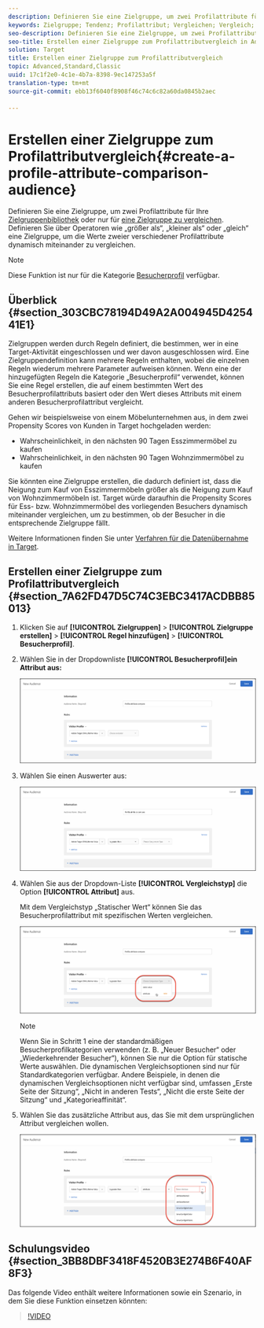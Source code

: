 ```yaml
---
description: Definieren Sie eine Zielgruppe, um zwei Profilattribute für Ihre Target-Zielgruppenbibliothek oder nur für eine Zielgruppe zu vergleichen. Definieren Sie über Operatoren wie „größer als“, „kleiner als“ oder „gleich“ eine Zielgruppe, um die Werte zweier verschiedener Profilattribute dynamisch miteinander zu vergleichen.
keywords: Zielgruppe; Tendenz; Profilattribut; Vergleichen; Vergleich; Zielgruppe erstellen; Erstellen einer Zielgruppe
seo-description: Definieren Sie eine Zielgruppe, um zwei Profilattribute für Ihre Target-Zielgruppenbibliothek oder nur für eine Zielgruppe zu vergleichen. Definieren Sie über Operatoren wie „größer als“, „kleiner als“ oder „gleich“ eine Zielgruppe, um die Werte zweier verschiedener Profilattribute dynamisch miteinander zu vergleichen.
seo-title: Erstellen einer Zielgruppe zum Profilattributvergleich in Adobe Target
solution: Target
title: Erstellen einer Zielgruppe zum Profilattributvergleich
topic: Advanced,Standard,Classic
uuid: 17c1f2e0-4c1e-4b7a-8398-9ec147253a5f
translation-type: tm+mt
source-git-commit: ebb13f6040f8908f46c74c6c82a60da0845b2aec

---
```



# Erstellen einer Zielgruppe zum Profilattributvergleich{#create-a-profile-attribute-comparison-audience}

Definieren Sie eine Zielgruppe, um zwei Profilattribute für Ihre [Zielgruppenbibliothek](/help/c-target/c-audiences/audiences.md) oder nur für [eine Zielgruppe zu vergleichen](/help/c-target/creating-activity-only-audience.md). Definieren Sie über Operatoren wie „größer als“, „kleiner als“ oder „gleich“ eine Zielgruppe, um die Werte zweier verschiedener Profilattribute dynamisch miteinander zu vergleichen.

>[!NOTE]
>
>Diese Funktion ist nur für die Kategorie [Besucherprofil](../../c-target/c-audiences/c-target-rules/visitor-profile.md#concept_E972690B9A4C4372A34229FA37EDA38E) verfügbar.

## Überblick {#section_303CBC78194D49A2A004945D425441E1}

Zielgruppen werden durch Regeln definiert, die bestimmen, wer in eine Target-Aktivität eingeschlossen und wer davon ausgeschlossen wird. Eine Zielgruppendefinition kann mehrere Regeln enthalten, wobei die einzelnen Regeln wiederum mehrere Parameter aufweisen können. Wenn eine der hinzugefügten Regeln die Kategorie „Besucherprofil“ verwendet, können Sie eine Regel erstellen, die auf einem bestimmten Wert des Besucherprofilattributs basiert oder den Wert dieses Attributs mit einem anderen Besucherprofilattribut vergleicht.

Gehen wir beispielsweise von einem Möbelunternehmen aus, in dem zwei Propensity Scores von Kunden in Target hochgeladen werden:

* Wahrscheinlichkeit, in den nächsten 90 Tagen Esszimmermöbel zu kaufen
* Wahrscheinlichkeit, in den nächsten 90 Tagen Wohnzimmermöbel zu kaufen

Sie könnten eine Zielgruppe erstellen, die dadurch definiert ist, dass die Neigung zum Kauf von Esszimmermöbeln größer als die Neigung zum Kauf von Wohnzimmermöbeln ist. Target würde daraufhin die Propensity Scores für Ess- bzw. Wohnzimmermöbel des vorliegenden Besuchers dynamisch miteinander vergleichen, um zu bestimmen, ob der Besucher in die entsprechende Zielgruppe fällt.

Weitere Informationen finden Sie unter     [Verfahren für die Datenübernahme in Target](../../c-implementing-target/c-considerations-before-you-implement-target/c-methods-to-get-data-into-target/methods-to-get-data-into-target.md#concept_0069C0EFB56C4700BB33F2F35C2B9B17).

## Erstellen einer Zielgruppe zum Profilattributvergleich {#section_7A62FD47D5C74C3EBC3417ACDBB85013}

1. Klicken Sie auf **[!UICONTROL Zielgruppen]** &gt; **[!UICONTROL Zielgruppe erstellen]** &gt; **[!UICONTROL Regel hinzufügen]** &gt; **[!UICONTROL Besucherprofil]**.
1. Wählen Sie in der Dropdownliste **[!UICONTROL Besucherprofil]ein Attribut aus:**

   ![Propensity-Score 1](assets/propensity_score_1.png)

1. Wählen Sie einen Auswerter aus:

   ![Propensity-Score 2](assets/propensity_score_2.png)

1. Wählen Sie aus der Dropdown-Liste **[!UICONTROL Vergleichstyp]** die Option **[!UICONTROL Attribut]** aus.

   Mit dem Vergleichstyp „Statischer Wert“ können Sie das Besucherprofilattribut mit spezifischen Werten vergleichen.

   ![Propensity Score 3](assets/propensity_score_3.png)

   >[!NOTE]
   >
   >Wenn Sie in Schritt 1 eine der standardmäßigen Besucherprofilkategorien verwenden (z. B. „Neuer Besucher“ oder „Wiederkehrender Besucher“), können Sie nur die Option für statische Werte auswählen. Die dynamischen Vergleichsoptionen sind nur für Standardkategorien verfügbar. Andere Beispiele, in denen die dynamischen Vergleichsoptionen nicht verfügbar sind, umfassen „Erste Seite der Sitzung“, „Nicht in anderen Tests“, „Nicht die erste Seite der Sitzung“ und „Kategorieaffinität“.

1. Wählen Sie das zusätzliche Attribut aus, das Sie mit dem ursprünglichen Attribut vergleichen wollen.

   ![](assets/propensity_score_4.png)

## Schulungsvideo {#section_3BB8DBF3418F4520B3E274B6F40AF8F3}

Das folgende Video enthält weitere Informationen sowie ein Szenario, in dem Sie diese Funktion einsetzen könnten:

>[!VIDEO](https://video.tv.adobe.com/v/23218/?captions=ger)